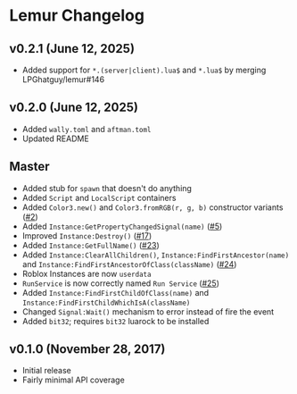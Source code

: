# Lemur Changelog

## v0.2.1 (June 12, 2025)
- Added support for `*.(server|client).lua$` and `*.lua$` by merging LPGhatguy/lemur#146

## v0.2.0 (June 12, 2025)
- Added `wally.toml` and `aftman.toml`
- Updated README

## Master
* Added stub for `spawn` that doesn't do anything
* Added `Script` and `LocalScript` containers
* Added `Color3.new()` and `Color3.fromRGB(r, g, b)` constructor variants ([#2](https://github.com/LPGhatguy/lemur/pull/2))
* Added `Instance:GetPropertyChangedSignal(name)` ([#5](https://github.com/LPGhatguy/lemur/pull/5))
* Improved `Instance:Destroy()` ([#17](https://github.com/LPGhatguy/lemur/pull/17))
* Added `Instance:GetFullName()` ([#23](https://github.com/LPGhatguy/lemur/pull/23))
* Added `Instance:ClearAllChildren()`, `Instance:FindFirstAncestor(name)` and `Instance:FindFirstAncestorOfClass(className)` ([#24](https://github.com/LPGhatguy/lemur/pull/24))
* Roblox Instances are now `userdata`
* `RunService` is now correctly named `Run Service` ([#25](https://github.com/LPGhatguy/lemur/pull/25))
* Added `Instance:FindFirstChildOfClass(name)` and `Instance:FindFirstChildWhichIsA(className)`
* Changed `Signal:Wait()` mechanism to error instead of fire the event
* Added `bit32`; requires `bit32` luarock to be installed

## v0.1.0 (November 28, 2017)
* Initial release
* Fairly minimal API coverage
